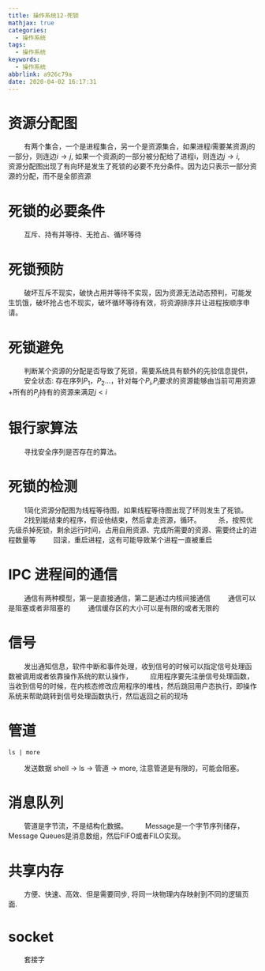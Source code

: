 ```yaml
---
title: 操作系统12-死锁
mathjax: true
categories:
  - 操作系统
tags:
  - 操作系统
keywords:
  - 操作系统
abbrlink: a926c79a
date: 2020-04-02 16:17:31
---
```


# 资源分配图
&emsp;&emsp; 有两个集合，一个是进程集合，另一个是资源集合，如果进程i需要某资源j的一部分，则连边$i\to j$, 如果一个资源j的一部分被分配给了进程i，则连边$j\to i$,
&emsp;&emsp; 资源分配图出现了有向环是发生了死锁的必要不充分条件。因为边只表示一部分资源的分配，而不是全部资源

# 死锁的必要条件
&emsp;&emsp; 互斥、持有并等待、无抢占、循环等待

<!-- more -->

# 死锁预防
&emsp;&emsp; 破坏互斥不现实，破快占用并等待不实现，因为资源无法动态预判，可能发生饥饿，破坏抢占也不现实，破坏循环等待有效，将资源排序并让进程按顺序申请。

# 死锁避免
&emsp;&emsp; 判断某个资源的分配是否导致了死锁，需要系统具有额外的先验信息提供，
&emsp;&emsp; 安全状态: 存在序列$P_1$，$P_2$...，针对每个$P_i$,$P_i$要求的资源能够由当前可用资源+所有的$P_j$持有的资源来满足$j\lt i$

# 银行家算法
&emsp;&emsp; 寻找安全序列是否存在的算法。

# 死锁的检测
&emsp;&emsp; 1简化资源分配图为线程等待图，如果线程等待图出现了环则发生了死锁。
&emsp;&emsp; 2找到能结束的程序，假设他结束，然后拿走资源，循环。
&emsp;&emsp; 杀，按照优先级杀掉死锁，剩余运行时间，占用自用资源、完成所需要的资源、需要终止的进程数量等
&emsp;&emsp; 回滚，重启进程，这有可能导致某个进程一直被重启

# IPC 进程间的通信
&emsp;&emsp; 通信有两种模型，第一是直接通信，第二是通过内核间接通信
&emsp;&emsp; 通信可以是阻塞或者非阻塞的
&emsp;&emsp; 通信缓存区的大小可以是有限的或者无限的

# 信号
&emsp;&emsp; 发出通知信息，软件中断和事件处理，收到信号的时候可以指定信号处理函数被调用或者依靠操作系统的默认操作，
&emsp;&emsp; 应用程序要先注册信号处理函数，当收到信号的时候，在内核态修改应用程序的堆栈，然后跳回用户态执行，即操作系统来帮助跳转到信号处理函数执行，然后返回之前的现场

# 管道
```
ls | more
```
&emsp;&emsp; 发送数据 shell -> ls -> 管道 -> more, 注意管道是有限的，可能会阻塞。

# 消息队列
&emsp;&emsp; 管道是字节流，不是结构化数据。 
&emsp;&emsp; Message是一个字节序列储存，Message Queues是消息数组，然后FIFO或者FILO实现。

# 共享内存
&emsp;&emsp; 方便、快速、高效、但是需要同步, 将同一块物理内存映射到不同的逻辑页面.

# socket
&emsp;&emsp; 套接字
